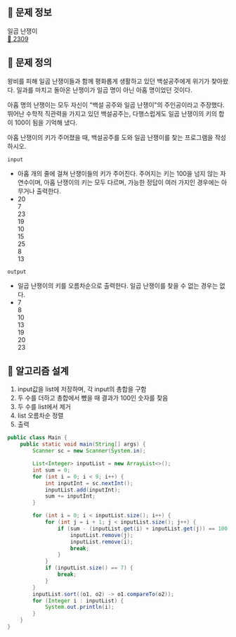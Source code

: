 ## 🌵 문제 정보
일곱 난쟁이 <br>
[🚗 2309](https://www.acmicpc.net/problem/2309)

## 🌵 문제 정의

왕비를 피해 일곱 난쟁이들과 함께 평화롭게 생활하고 있던 백설공주에게 위기가 찾아왔다. 일과를 마치고 돌아온 난쟁이가 일곱 명이 아닌 아홉 명이었던 것이다.

아홉 명의 난쟁이는 모두 자신이 "백설 공주와 일곱 난쟁이"의 주인공이라고 주장했다. 뛰어난 수학적 직관력을 가지고 있던 백설공주는, 다행스럽게도 일곱 난쟁이의 키의 합이 100이 됨을 기억해 냈다.

아홉 난쟁이의 키가 주어졌을 때, 백설공주를 도와 일곱 난쟁이를 찾는 프로그램을 작성하시오.


`input` <br>

* 아홉 개의 줄에 걸쳐 난쟁이들의 키가 주어진다. 주어지는 키는 100을 넘지 않는 자연수이며, 아홉 난쟁이의 키는 모두 다르며, 가능한 정답이 여러 가지인 경우에는 아무거나 출력한다.
* 20 <br>
  7 <br>
  23 <br>
  19 <br>
  10 <br>
  15 <br>
  25 <br>
  8 <br>
  13 


`output` <br>
* 일곱 난쟁이의 키를 오름차순으로 출력한다. 일곱 난쟁이를 찾을 수 없는 경우는 없다.
* 7 <br>
  8 <br>
  10 <br>
  13 <br>
  19 <br>
  20 <br>
  23

## 🌵 알고리즘 설계

1. input값을 list에 저장하며, 각 input의 총합을 구함
2. 두 수를 더하고 총합에서 뺐을 때 결과가 100인 숫자를 찾음
3. 두 수를 list에서 제거
4. list 오름차순 정렬
5. 출력

```java
public class Main {
    public static void main(String[] args) {
        Scanner sc = new Scanner(System.in);

        List<Integer> inputList = new ArrayList<>();
        int sum = 0;
        for (int i = 0; i < 9; i++) {
            int inputInt = sc.nextInt();
            inputList.add(inputInt);
            sum += inputInt;
        }

        for (int i = 0; i < inputList.size(); i++) {
            for (int j = i + 1; j < inputList.size(); j++) {
                if (sum - (inputList.get(i) + inputList.get(j)) == 100) {
                    inputList.remove(j);
                    inputList.remove(i);
                    break;
                }
            }
            if (inputList.size() == 7) {
                break;
            }
        }
        inputList.sort((o1, o2) -> o1.compareTo(o2));
        for (Integer i : inputList) {
            System.out.println(i);
        }
    }
}
```